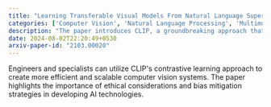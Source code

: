 ```yaml
---
title: "Learning Transferable Visual Models From Natural Language Supervision"
categories: ['Computer Vision', 'Natural Language Processing', 'Multimodal AI']
description: "The paper introduces CLIP, a groundbreaking approach that leverages natural language descriptions to train computer vision models without the need for labeled image data. By teaching systems to understand the relationship between images and text, CLIP achieves state-of-the-art performance in zero-shot learning tasks and demonstrates robustness to variations in image data distribution."
date: 2024-08-02T22:20:49+0530
arxiv-paper-id: "2103.00020"
---
```

Engineers and specialists can utilize CLIP's contrastive learning approach to create more efficient and scalable computer vision systems. The paper highlights the importance of ethical considerations and bias mitigation strategies in developing AI technologies.
